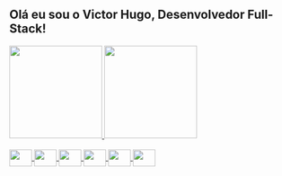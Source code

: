 ## Olá eu sou o Victor Hugo, Desenvolvedor Full-Stack!

<div>
   <a href="#">
   <img height="165em" src="https://github-readme-stats.vercel.app/api?username=victorugo16&show_icons=true&theme=dark&include_all_commits=true&count_private=true"/>
   <img height="165em" src="https://github-readme-stats.vercel.app/api/top-langs/?username=victorugo16&layout=compact&langs_count=16&theme=dark"/>

</div>
<div style="display: inline_block"><br>
   <img align="center"  height="30" width="40" src="https://cdn.jsdelivr.net/gh/devicons/devicon/icons/javascript/javascript-original.svg" />
   <img align="center"  height="30" width="40" src="https://cdn.jsdelivr.net/gh/devicons/devicon/icons/html5/html5-original.svg" />
   <img align="center"  height="30" width="40" src="https://cdn.jsdelivr.net/gh/devicons/devicon/icons/css3/css3-original.svg" />
   <img align="center"  height="30" width="40" src="https://cdn.jsdelivr.net/gh/devicons/devicon/icons/react/react-original.svg" />
   <img align="center"  height="30" width="40" src="https://cdn.jsdelivr.net/gh/devicons/devicon/icons/java/java-original.svg" />
   <img align="center"  height="30" width="40" src="https://cdn.jsdelivr.net/gh/devicons/devicon/icons/mysql/mysql-original-wordmark.svg" />
          
                                  
                                                                                                                                 
                                                                                                                           
   
            
</div>
